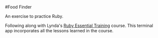 #Food Finder

An exercise to practice Ruby.

Following along with Lynda's [Ruby Essential Training](http://www.lynda.com/Ruby-tutorials/essential-training/47905-2.html) course. 
This terminal app incorporates all the lessons learned in the course.

